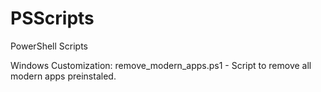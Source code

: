 # PSScripts
PowerShell Scripts

Windows Customization:
    remove_modern_apps.ps1 - Script to remove all modern apps preinstaled.

